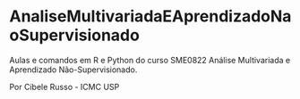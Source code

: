 # AnaliseMultivariadaEAprendizadoNaoSupervisionado

Aulas e comandos em R e Python do curso SME0822 Análise Multivariada e Aprendizado Não-Supervisionado.

Por Cibele Russo - ICMC USP
